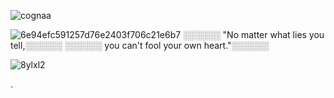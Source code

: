![cognaa](https://github.com/user-attachments/assets/1e83a1c0-ca2a-4ed0-8e31-622d66ddd019)

![6e94efc591257d76e2403f706c21e6b7](https://github.com/user-attachments/assets/d6b2a0a1-2f2d-4f11-a56c-0d5f04a340f6)
░░░░░░ "No matter what lies you tell,░░░░░░
░░░░░░ you can't fool your own heart."░░░░░░

![8ylxl2](https://github.com/user-attachments/assets/0e276b55-00c2-493c-8d58-3d0f0ff351e7)

.
